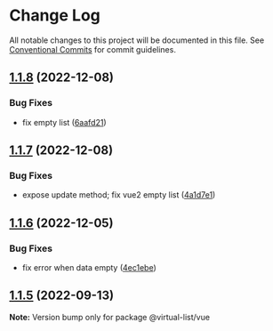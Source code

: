 # Change Log

All notable changes to this project will be documented in this file.
See [Conventional Commits](https://conventionalcommits.org) for commit guidelines.

## [1.1.8](https://github.com/phphe/virtual-list/compare/@virtual-list/vue@1.1.7...@virtual-list/vue@1.1.8) (2022-12-08)


### Bug Fixes

* fix empty list ([6aafd21](https://github.com/phphe/virtual-list/commit/6aafd2101610e2c4a1f65af2e635792ff43386e4))





## [1.1.7](https://github.com/phphe/virtual-list/compare/@virtual-list/vue@1.1.6...@virtual-list/vue@1.1.7) (2022-12-08)


### Bug Fixes

* expose update method; fix vue2 empty list ([4a1d7e1](https://github.com/phphe/virtual-list/commit/4a1d7e14e90df0655ced16bd635ec89ac4478e82))





## [1.1.6](https://github.com/phphe/virtual-list/compare/@virtual-list/vue@1.1.5...@virtual-list/vue@1.1.6) (2022-12-05)


### Bug Fixes

* fix error when data empty ([4ec1ebe](https://github.com/phphe/virtual-list/commit/4ec1ebebd5d1f8587b9aee4f12db8686529f056b))





## [1.1.5](https://github.com/phphe/virtual-list/compare/@virtual-list/vue@1.1.4...@virtual-list/vue@1.1.5) (2022-09-13)

**Note:** Version bump only for package @virtual-list/vue
